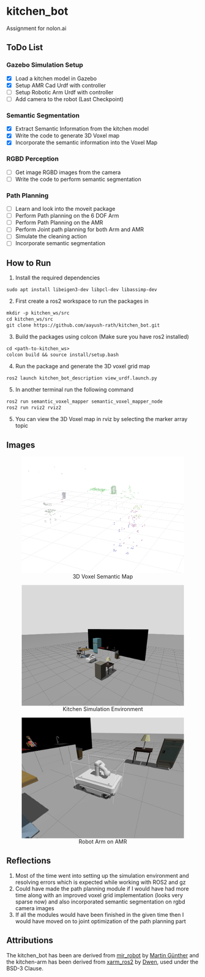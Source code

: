 # kitchen_bot
Assignment for nolon.ai

## ToDo List

### Gazebo Simulation Setup
- [x] Load a kitchen model in Gazebo
- [x] Setup AMR Cad Urdf with controller
- [ ] Setup Robotic Arm Urdf with controller
- [ ] Add camera to the robot (Last Checkpoint)

### Semantic Segmentation
- [x] Extract Semantic Information from the kitchen model
- [x] Write the code to generate 3D Voxel map
- [x] Incorporate the semantic information into the Voxel Map

### RGBD Perception
- [ ] Get image RGBD images from the camera
- [ ] Write the code to perform semantic segmentation 

### Path Planning
- [ ] Learn and look into the moveit package
- [ ] Perform Path planning on the 6 DOF Arm
- [ ] Perform Path Planning on the AMR
- [ ] Perform Joint path planning for both Arm and AMR
- [ ] Simulate the cleaning action
- [ ] Incorporate semantic segmentation

## How to Run
1. Install the required dependencies
```shell script
sudo apt install libeigen3-dev libpcl-dev libassimp-dev
```

2. First create a ros2 workspace to run the packages in

```shell script
mkdir -p kitchen_ws/src
cd kitchen_ws/src
git clone https://github.com/aayush-rath/kitchen_bot.git
```

3. Build the packages using colcon (Make sure you have ros2 installed)
```shell script
cd <path-to-kitchen_ws>
colcon build && source install/setup.bash
```

4. Run the package and generate the 3D voxel grid map
```shell script
ros2 launch kitchen_bot_description view_urdf.launch.py
```

5. In another terminal run the following command
```shell script
ros2 run semantic_voxel_mapper semantic_voxel_mapper_node
ros2 run rviz2 rviz2
```

5. You can view the 3D Voxel map in rviz by selecting the marker array topic

## Images
<figure align="center">
    <img src="images/image.png" alt="alt text" width="500" align="center">
    <figcaption align="center">3D Voxel Semantic Map</figcaption>
</figure>

<figure align="center">
    <img src="images/2025-07-09T20:17:30.515460939.png" alt="alt text" width="500" align="center">
    <figcaption  align="center">Kitchen Simulation Environment</figcaption>
</figure>

<figure align="center">
    <img src="images/2025-07-09T20:19:36.842187033.png" alt="alt text" width="500" align="center">
    <figcaption  align="center">Robot Arm on AMR</figcaption>
</figure>

## Reflections

1. Most of the time went into setting up the simulation environment and resolving errors which is expected while working with ROS2 and gz
2. Could have made the path planning module if I would have had more time along with an improved voxel grid implementation (looks very sparse now) and also incorporated semantic segmentation on rgbd camera images
3. If all the modules would have been finished in the given time then I would have moved on to joint optimization of the path planning part

## Attributions
The kitchen_bot has been are derived from [mir_robot](https://github.com/DFKI-NI/mir_robot.git) by [Martin Günther](https://github.com/mintar) and the kitchen-arm has been derived from [xarm_ros2](https://github.com/xArm-Developer/xarm_ros2.git) by [Dwen](https://github.com/vimior), used under the BSD-3 Clause.

